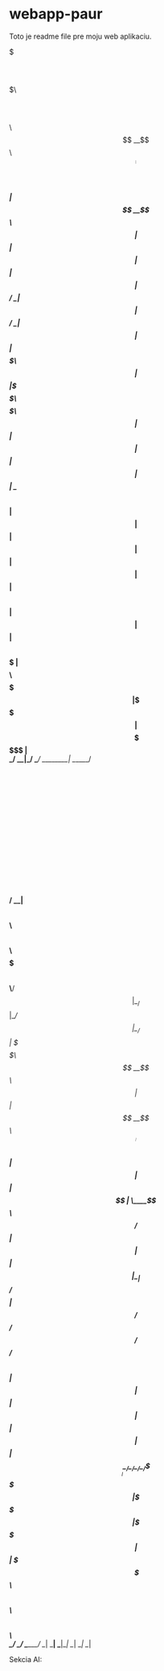 # webapp-paur 
Toto je readme file pre moju web aplikaciu.

$$$$$$$\  $$$$$$$$\ $$$$$$$\   $$$$$$\  $$$$$$$$\  $$$$$$\                                
$$  __$$\ $$  _____|$$  __$$\ $$  __$$\ $$  _____|$$  __$$\                               
$$ |  $$ |$$ |      $$ |  $$ |$$ /  \__|$$ |      $$ /  \__|                              
$$ |  $$ |$$$$$\    $$ |  $$ |\$$$$$$\  $$$$$\    $$ |                                    
$$ |  $$ |$$  __|   $$ |  $$ | \____$$\ $$  __|   $$ |                                    
$$ |  $$ |$$ |      $$ |  $$ |$$\   $$ |$$ |      $$ |  $$\                               
$$$$$$$  |$$$$$$$$\ $$$$$$$  |\$$$$$$  |$$$$$$$$\ \$$$$$$  |                              
\_______/ \________|\_______/  \______/ \________| \______/                               
                                                                                          
                                                                                          
                                                                                          
 $$$$$$\                                                   $$$$\   $$$$\   $$$$\   $$$$\  
$$  __$$\                                                 $$  $$\ $$  $$\ $$  $$\ $$  $$\ 
$$ /  \__| $$$$$$\  $$\   $$\  $$$$$$\   $$$$$$$\  $$$$$$\\__/$$ |\__/$$ |\__/$$ |\__/$$ |
\$$$$$$\  $$  __$$\ $$ |  $$ |$$  __$$\ $$  _____|$$  __$$\  $$  |   $$  |   $$  |   $$  |
 \____$$\ $$ /  $$ |$$ |  $$ |$$ |  \__|$$ /      $$$$$$$$ |$$  /   $$  /   $$  /   $$  / 
$$\   $$ |$$ |  $$ |$$ |  $$ |$$ |      $$ |      $$   ____|\__/    \__/    \__/    \__/  
\$$$$$$  |\$$$$$$  |\$$$$$$  |$$ |      \$$$$$$$\ \$$$$$$$\ $$\     $$\     $$\     $$\   
 \______/  \______/  \______/ \__|       \_______| \_______|\__|    \__|    \__|    \__|  
                                                                                          
                                                                                          
Sekcia AI:
                                                                                      